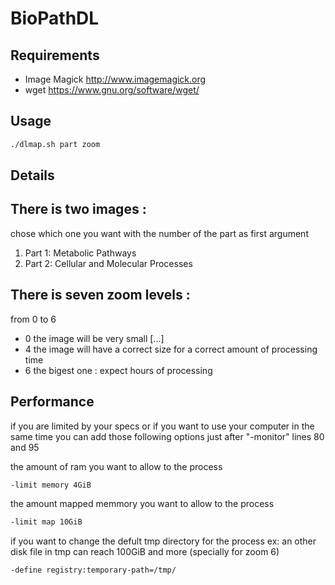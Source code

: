 # BioPathDL

## Requirements
* Image Magick http://www.imagemagick.org
* wget https://www.gnu.org/software/wget/

## Usage
```bash
./dlmap.sh part zoom
```

## Details
There is two images :
---------------------
chose which one you want with the number of the part as first argument
1. Part 1: Metabolic Pathways
2. Part 2: Cellular and Molecular Processes

There is seven zoom levels :
--------------------------
from 0 to 6
* 0 the image will be very small
[...]
* 4 the image will have a correct size for a correct amount of processing time
* 6 the bigest one : expect hours of processing

## Performance
if you are limited by your specs or if you want to use your computer in the same time
you can add those following options just after "-monitor" lines 80 and 95

the amount of ram you want to allow to the process
```bash
-limit memory 4GiB
```
the amount mapped memmory you want to allow to the process
```bash
-limit map 10GiB 
```
if you want to change the defult tmp directory for the process
ex: an other disk
file in tmp can reach 100GiB and more (specially for zoom 6)
```bash
-define registry:temporary-path=/tmp/
```
